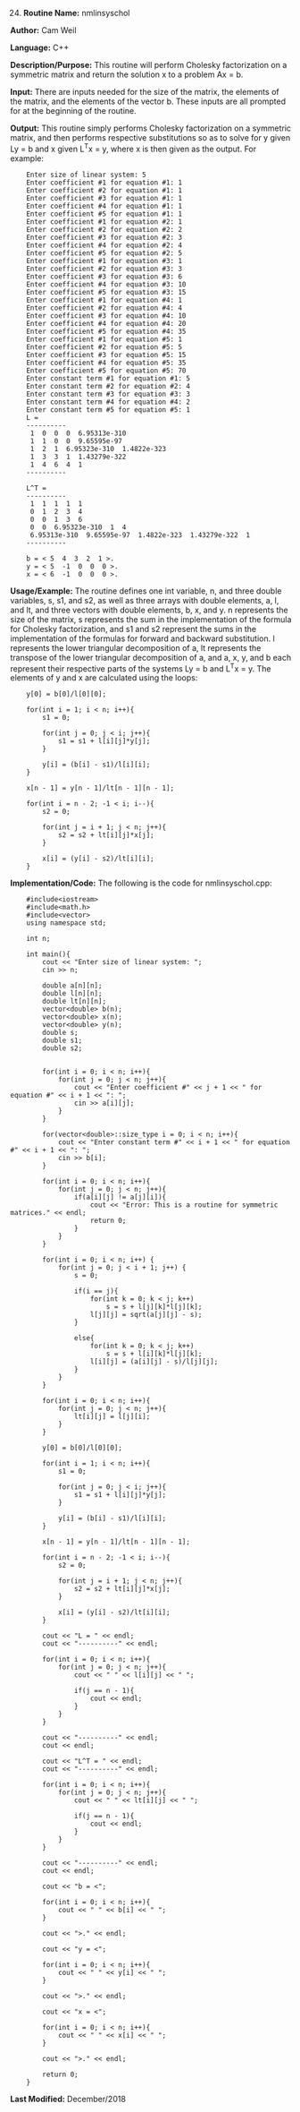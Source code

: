 24. **Routine Name:**           nmlinsyschol

   **Author:** Cam Weil

   **Language:** C++

   **Description/Purpose:** This routine will perform Cholesky factorization on a symmetric matrix and return the solution x to a problem Ax = b.
   
   **Input:** There are inputs needed for the size of the matrix, the elements of the matrix, and the elements of the vector b. These inputs are all prompted for at the beginning of the routine.

   **Output:** This routine simply performs Cholesky factorization on a symmetric matrix, and then performs respective substitutions so as to solve for y given Ly = b and x given L<sup>T</sup>x = y, where x is then given as the output. For example:
        
        Enter size of linear system: 5
        Enter coefficient #1 for equation #1: 1
        Enter coefficient #2 for equation #1: 1
        Enter coefficient #3 for equation #1: 1
        Enter coefficient #4 for equation #1: 1
        Enter coefficient #5 for equation #1: 1
        Enter coefficient #1 for equation #2: 1
        Enter coefficient #2 for equation #2: 2
        Enter coefficient #3 for equation #2: 3
        Enter coefficient #4 for equation #2: 4
        Enter coefficient #5 for equation #2: 5
        Enter coefficient #1 for equation #3: 1
        Enter coefficient #2 for equation #3: 3
        Enter coefficient #3 for equation #3: 6
        Enter coefficient #4 for equation #3: 10
        Enter coefficient #5 for equation #3: 15
        Enter coefficient #1 for equation #4: 1
        Enter coefficient #2 for equation #4: 4
        Enter coefficient #3 for equation #4: 10
        Enter coefficient #4 for equation #4: 20
        Enter coefficient #5 for equation #4: 35
        Enter coefficient #1 for equation #5: 1
        Enter coefficient #2 for equation #5: 5
        Enter coefficient #3 for equation #5: 15
        Enter coefficient #4 for equation #5: 35
        Enter coefficient #5 for equation #5: 70
        Enter constant term #1 for equation #1: 5
        Enter constant term #2 for equation #2: 4
        Enter constant term #3 for equation #3: 3
        Enter constant term #4 for equation #4: 2
        Enter constant term #5 for equation #5: 1
        L = 
        ----------
         1  0  0  0  6.95313e-310 
         1  1  0  0  9.65595e-97 
         1  2  1  6.95323e-310  1.4822e-323 
         1  3  3  1  1.43279e-322 
         1  4  6  4  1 
        ----------

        L^T = 
        ----------
         1  1  1  1  1 
         0  1  2  3  4 
         0  0  1  3  6 
         0  0  6.95323e-310  1  4 
         6.95313e-310  9.65595e-97  1.4822e-323  1.43279e-322  1 
        ----------

        b = < 5  4  3  2  1 >.
        y = < 5  -1  0  0  0 >.
        x = < 6  -1  0  0  0 >.

   **Usage/Example:** The routine defines one int variable, n, and three double variables, s, s1, and s2, as well as three arrays with double elements, a, l, and lt, and three vectors with double elements, b, x, and y. n represents the size of the matrix, s represents the sum in the implementation of the formula for Cholesky factorization, and s1 and s2 represent the sums in the implementation of the formulas for forward and backward substitution. l represents the lower triangular decomposition of a, lt represents the transpose of the lower triangular decomposition of a, and a, x, y, and b each represent their respective parts of the systems Ly = b and L<sup>T</sup>x = y. The elements of y and x are calculated using the loops:
   
        y[0] = b[0]/l[0][0];

        for(int i = 1; i < n; i++){
            s1 = 0;

            for(int j = 0; j < i; j++){
                s1 = s1 + l[i][j]*y[j];
            }

            y[i] = (b[i] - s1)/l[i][i];
        }

        x[n - 1] = y[n - 1]/lt[n - 1][n - 1];

        for(int i = n - 2; -1 < i; i--){
            s2 = 0;

            for(int j = i + 1; j < n; j++){
                s2 = s2 + lt[i][j]*x[j];
            }

            x[i] = (y[i] - s2)/lt[i][i];
        }

   **Implementation/Code:** The following is the code for nmlinsyschol.cpp:

        #include<iostream>
        #include<math.h>
        #include<vector>
        using namespace std;

        int n;

        int main(){
            cout << "Enter size of linear system: ";
            cin >> n;

            double a[n][n];
            double l[n][n];
            double lt[n][n];
            vector<double> b(n);
            vector<double> x(n);
            vector<double> y(n);
            double s;
            double s1;
            double s2;


            for(int i = 0; i < n; i++){
                for(int j = 0; j < n; j++){
                    cout << "Enter coefficient #" << j + 1 << " for equation #" << i + 1 << ": ";
                    cin >> a[i][j];
                }
            }

            for(vector<double>::size_type i = 0; i < n; i++){
                cout << "Enter constant term #" << i + 1 << " for equation #" << i + 1 << ": ";
                cin >> b[i];
            }

            for(int i = 0; i < n; i++){
                for(int j = 0; j < n; j++){
                    if(a[i][j] != a[j][i]){
                        cout << "Error: This is a routine for symmetric matrices." << endl;
                        return 0;
                    }
                }
            }

            for(int i = 0; i < n; i++) {
                for(int j = 0; j < i + 1; j++) {
                    s = 0;

                    if(i == j){
                        for(int k = 0; k < j; k++)
                            s = s + l[j][k]*l[j][k];
                        l[j][j] = sqrt(a[j][j] - s);
                    }

                    else{
                        for(int k = 0; k < j; k++)
                            s = s + l[i][k]*l[j][k];
                        l[i][j] = (a[i][j] - s)/l[j][j];
                    }
                }
            }

            for(int i = 0; i < n; i++){
                for(int j = 0; j < n; j++){
                    lt[i][j] = l[j][i];
                }
            }

            y[0] = b[0]/l[0][0];

            for(int i = 1; i < n; i++){
                s1 = 0;

                for(int j = 0; j < i; j++){
                    s1 = s1 + l[i][j]*y[j];
                }

                y[i] = (b[i] - s1)/l[i][i];
            }

            x[n - 1] = y[n - 1]/lt[n - 1][n - 1];

            for(int i = n - 2; -1 < i; i--){
                s2 = 0;

                for(int j = i + 1; j < n; j++){
                    s2 = s2 + lt[i][j]*x[j];
                }

                x[i] = (y[i] - s2)/lt[i][i];
            }

            cout << "L = " << endl;
            cout << "----------" << endl;

            for(int i = 0; i < n; i++){
                for(int j = 0; j < n; j++){
                    cout << " " << l[i][j] << " ";

                    if(j == n - 1){
                        cout << endl;
                    }
                }
            }

            cout << "----------" << endl;
            cout << endl;

            cout << "L^T = " << endl;
            cout << "----------" << endl;

            for(int i = 0; i < n; i++){
                for(int j = 0; j < n; j++){
                    cout << " " << lt[i][j] << " ";

                    if(j == n - 1){
                        cout << endl;
                    }
                }
            }

            cout << "----------" << endl;
            cout << endl;

            cout << "b = <";

            for(int i = 0; i < n; i++){
                cout << " " << b[i] << " ";
            }

            cout << ">." << endl;

            cout << "y = <";

            for(int i = 0; i < n; i++){
                cout << " " << y[i] << " ";
            }

            cout << ">." << endl;

            cout << "x = <";

            for(int i = 0; i < n; i++){
                cout << " " << x[i] << " ";
            }

            cout << ">." << endl;

            return 0;
        }

   **Last Modified:** December/2018
